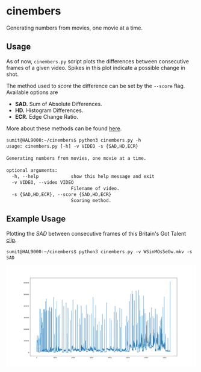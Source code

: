 # cinembers
Generating numbers from movies, one movie at a time.

## Usage

As of now, `cinembers.py` script plots the differences between consecutive frames of a given video. Spikes in this plot indicate a possible change in shot.

The method used to _score_ the difference can be set by the `--score` flag. Available options are
- __SAD.__ Sum of Absolute Differences.
- __HD.__ Histogram Differences.
- __ECR.__ Edge Change Ratio.

More about these methods can be found [here](https://en.wikipedia.org/wiki/Shot_transition_detection#Methods).

```console
sumit@HAL9000:~/cinembers$ python3 cinembers.py -h
usage: cinembers.py [-h] -v VIDEO -s {SAD,HD,ECR}

Generating numbers from movies, one movie at a time.

optional arguments:
  -h, --help            show this help message and exit
  -v VIDEO, --video VIDEO
                        Filename of video.
  -s {SAD,HD,ECR}, --score {SAD,HD,ECR}
                        Scoring method.
```

## Example Usage

Plotting the _SAD_ between consecutive frames of this Britain's Got Talent [clip](https://www.youtube.com/watch?v=WSinMOs5eGw).

```console
sumit@HAL9000:~/cinembers$ python3 cinembers.py -v WSinMOs5eGw.mkv -s SAD
```

![Plot of SAD between of consecutive frames of WSinMOs5eGw](examples/WSinMOs5eGw.mkv.png)
